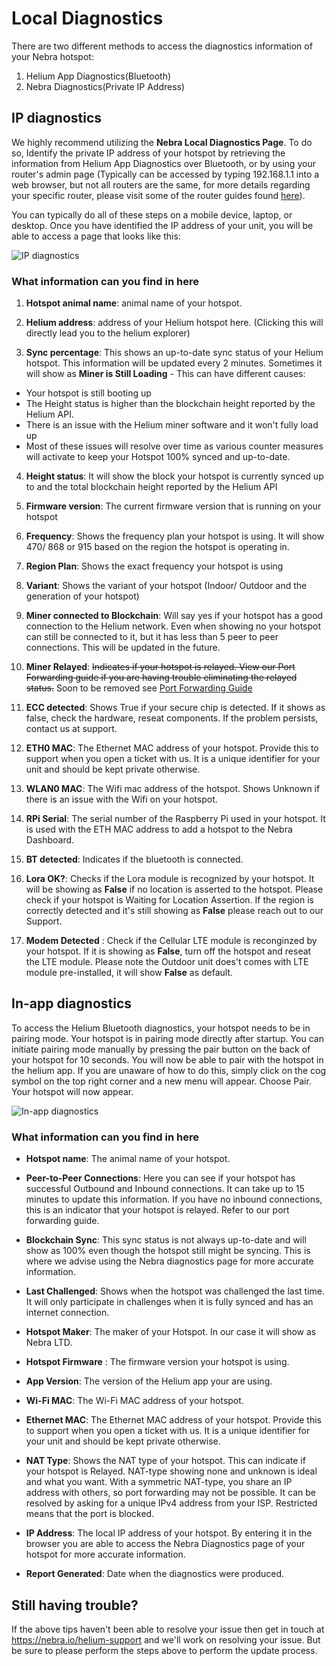 # Local Diagnostics

There are two different methods to access the diagnostics information of your Nebra hotspot:

1. Helium App Diagnostics(Bluetooth)
2. Nebra Diagnostics(Private IP Address)

## IP diagnostics

We highly recommend utilizing the **Nebra Local Diagnostics Page**. To do so, Identify the private IP address of your hotspot by retrieving the information from Helium App Diagnostics over Bluetooth, or by using your router's admin page (Typically can be accessed by typing 192.168.1.1 into a web browser, but not all routers are the same, for more details regarding your specific router, please visit some of the router guides found [here](https://portforward.com/router.htm)).

You can typically do all of these steps on a mobile device, laptop, or desktop. Once you have identified the IP address of your unit, you will be able to access a page that looks like this:

![IP diagnostics](../media/photos/troubleshooting/local-diagnostics.jpg)

### What information can you find in here

1. **Hotspot animal name**: animal name of your hotspot.

2. **Helium address**: address of your Helium hotspot here. (Clicking this will directly lead you to the helium explorer)

3. **Sync percentage**: This shows an up-to-date sync status of your Helium hotspot. This information will be updated every 2 minutes. Sometimes it will show as **Miner is Still Loading** - This can have different causes:
* Your hotspot is still booting up
* The Height status is higher than the blockchain height reported by the Helium API.
* There is an issue with the Helium miner software and it won't fully load up
* Most of these issues will resolve over time as various counter measures will activate to keep your Hotspot 100% synced and up-to-date.


4. **Height status**: It will show the block your hotspot is currently synced up to and the total blockchain height reported by the Helium API

5. **Firmware version**: The current firmware version that is running on your hotspot

6. **Frequency**: Shows the frequency plan your hotspot is using. It will show 470/ 868 or 915 based on the region the hotspot is operating in.

7. **Region Plan**: Shows the exact frequency your hotspot is using

8. **Variant**: Shows the variant of your hotspot (Indoor/ Outdoor and the generation of your hotspot)

9. **Miner connected to Blockchain**: Will say yes if your hotspot has a good connection to the Helium network. Even when showing no your hotspot can still be connected to it, but it has less than 5 peer to peer connections. This will be updated in the future.

10. **Miner Relayed**: ~~Indicates if your hotspot is relayed. View our Port Forwarding guide if you are having trouble eliminating the relayed status.~~ Soon to be removed see [Port Forwarding Guide](../handy-guides/port-forwarding/overview.md)

11. **ECC detected**: Shows True if your secure chip is detected. If it shows as false, check the hardware, reseat components. If the problem persists, contact us at support.

12. **ETH0 MAC**: The Ethernet MAC address of your hotspot. Provide this to support when you open a ticket with us. It is a unique identifier for your unit and should be kept private otherwise.

13. **WLAN0 MAC**: The Wifi mac address of the hotspot. Shows Unknown if there is an issue with the Wifi on your hotspot.

14. **RPi Serial**: The serial number of the Raspberry Pi used in your hotspot. It is used with the ETH MAC address to add a hotspot to the Nebra Dashboard.

15. **BT detected**: Indicates if the bluetooth is connected.

16. **Lora OK?**: Checks if the Lora module is recognized by your hotspot. It will be showing as **False** if no location is asserted to the hotspot. Please check if your hotspot is Waiting for Location Assertion. If the region is correctly detected and it's still showing as **False** please reach out to our Support.

17. **Modem Detected** : Check if the Cellular LTE module is reconginzed by your hotspot. If it is showing as **False**, turn off the hotspot and reseat the LTE module. Please note the Outdoor unit does't comes with LTE module pre-installed, it will show **False** as default.

## In-app diagnostics

To access the Helium Bluetooth diagnostics, your hotspot needs to be in pairing mode. Your hotspot is in pairing mode directly after startup. You can initiate pairing mode manually by pressing the pair button on the back of your hotspot for 10 seconds. You will now be able to pair with the hotspot in the helium app. If you are unaware of how to do this, simply click on the cog symbol on the top right corner and a new menu will appear. Choose Pair. Your hotspot will now appear.

![In-app diagnostics](../media/photos/troubleshooting/inappdiagnostics.jpg ':size=600')

### What information can you find in here

* **Hotspot name**: The animal name of your hotspot.

* **Peer-to-Peer Connections**: Here you can see if your hotspot has successful Outbound and Inbound connections. It can take up to 15 minutes to update this information. If you have no inbound connections, this is an indicator that your hotspot is relayed. Refer to our port forwarding guide.

* **Blockchain Sync**: This sync status is not always up-to-date and will show as 100% even though the hotspot still might be syncing. This is where we advise using the Nebra diagnostics page for more accurate information.

* **Last Challenged**: Shows when the hotspot was challenged the last time. It will only participate in challenges when it is fully synced and has an internet connection.

* **Hotspot Maker**: The maker of your Hotspot. In our case it will show as Nebra LTD.

* **Hotspot Firmware** : The firmware version your hotspot is using.

* **App Version**: The version of the Helium app your are using.

* **Wi-Fi MAC**: The Wi-Fi MAC address of your hotspot.

* **Ethernet MAC**: The Ethernet MAC address of your hotspot. Provide this to support when you open a ticket with us. It is a unique identifier for your unit and should be kept private otherwise.

* **NAT Type**: Shows the NAT type of your hotspot. This can indicate if your hotspot is Relayed. NAT-type showing none and unknown is ideal and what you want. With a symmetric NAT-type, you share an IP address with others, so port forwarding may not be possible. It can be resolved by asking for a unique IPv4 address from your ISP. Restricted means that the port is blocked.

* **IP Address**: The local IP address of your hotspot. By entering it in the browser you are able to access the Nebra Diagnostics page of your hotspot for more accurate information.

* **Report Generated**: Date when the diagnostics were produced.

## Still having trouble?

If the above tips haven't been able to resolve your issue then get in touch at https://nebra.io/helium-support and we'll work on resolving your issue. But be sure to please perform the steps above to perform the update process.
